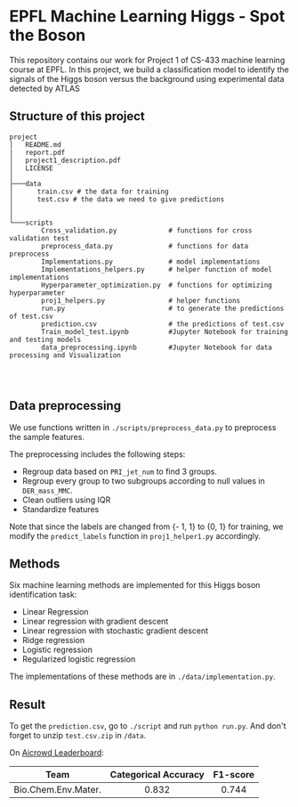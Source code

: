 # EPFL Machine Learning Higgs - Spot the Boson


This repository contains our work for Project 1 of CS-433 machine learning course at EPFL. In this project, we build a classification model to identify the signals of the Higgs boson versus the background using experimental data detected by ATLAS

## Structure of this project
```
project
│   README.md
|   report.pdf
│   project1_description.pdf
│   LICENSE   
│
├───data
│      train.csv # the data for training
│      test.csv # the data we need to give predictions
│       
│   
└───scripts
        Cross_validation.py             # functions for cross validation test
        preprocess_data.py              # functions for data preprocess
        Implementations.py              # model implementations
        Implementations_helpers.py      # helper function of model implementations
        Hyperparameter_optimization.py  # functions for optimizing hyperparameter
        proj1_helpers.py                # helper functions
        run.py                          # to generate the predictions of test.csv
        prediction.csv                  # the predictions of test.csv
        Train_model_test.ipynb          #Jupyter Notebook for training and testing models
        data_preprocessing.ipynb        #Jupyter Notebook for data processing and Visualization


   
```
## Data preprocessing

We use functions written in `./scripts/preprocess_data.py` to preprocess the sample features. 

The preprocessing includes the following steps:

- Regroup data based on `PRI_jet_num` to find 3 groups.
- Regroup every group to two subgroups according to null values in `DER_mass_MMC`. 
- Clean outliers using IQR
- Standardize features

Note that since the labels are changed from {- 1, 1} to {0, 1} for training, we modify the `predict_labels` function in `proj1_helper1.py` accordingly.



## Methods

Six machine learning methods are implemented for this Higgs boson identification task:

- Linear Regression
- Linear regression with gradient descent
- Linear regression with stochastic gradient descent
- Ridge regression
- Logistic regression
- Regularized logistic regression

The implementations of these methods are in `./data/implementation.py`.

## Result
To get the `prediction.csv`, go to `./script` and run `python run.py`. And don't forget to unzip `test.csv.zip` in `/data`.

On [Aicrowd Leaderboard](https://www.aicrowd.com/challenges/epfl-machine-learning-higgs/leaderboards):

|Team|Categorical Accuracy  |F1-score|
|:---:|:---:|:---:|
|Bio.Chem.Env.Mater.|0.832|0.744|